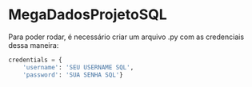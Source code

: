 # MegaDadosProjetoSQL

Para poder rodar, é necessário criar um arquivo .py com as credenciais dessa maneira:
```py
credentials = {
    'username': 'SEU USERNAME SQL',
    'password': 'SUA SENHA SQL'}
```
